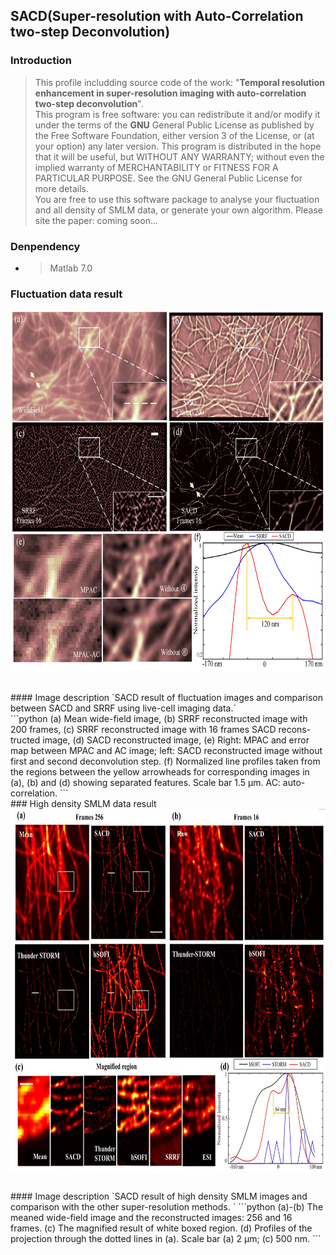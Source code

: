 ## SACD(**S**uper-resolution with **A**uto-**C**orrelation two-step **D**econvolution)

### Introduction
>This profile includding source code of the work: "**Temporal resolution enhancement in super-resolution imaging with auto-correlation two-step deconvolution**".<br />
>This program is free software: you can redistribute it and/or modify it under the terms of the **GNU** General Public License as published by the Free Software Foundation, either version 3 of the License, or (at your option) any later version. This program is distributed in the hope that it will be useful, but WITHOUT ANY WARRANTY; without even the implied warranty of MERCHANTABILITY or FITNESS FOR A PARTICULAR PURPOSE. See the GNU General Public License for more details.<br />
You are free to use this software package to analyse your fluctuation and all density of SMLM data, or generate your own algorithm. Please site the paper: coming soon...
### Denpendency
* >Matlab 7.0

### Fluctuation data result 
<table >
  
  <div align=center><center><img src="./images/1.jpg" height="580"></center>
  
</table>
#### Image description
`SACD result of fluctuation images and comparison between SACD and SRRF using live-cell imaging data.`<br />
```python
(a) Mean wide-field image,
(b) SRRF reconstructed image with 200 frames, 
(c) SRRF reconstructed image with 16 frames SACD recons-tructed image, 
(d) SACD reconstructed image,
(e) Right: MPAC and error map between MPAC and AC image; left: SACD reconstructed image without first and second deconvolution step. (f) Normalized line profiles taken from the regions between the yellow arrowheads for corresponding images in (a), (b) and (d) showing separated features. 
Scale bar 1.5 μm. AC: auto-correlation.
```
<br />
### High density SMLM data result 
<table >
  
  <div align=center><center><img src="./images/2.jpg" height="580"></center>
  
</table>
#### Image description
`SACD result of high density SMLM images and comparison with the other super-resolution methods. `
```python
(a)-(b) The meaned wide-field image and the reconstructed images: 256 and 16 frames. 
(c) The magnified result of white boxed region. 
(d) Profiles of the projection through the dotted lines in (a). 
Scale bar (a) 2 μm; (c) 500 nm.
```

